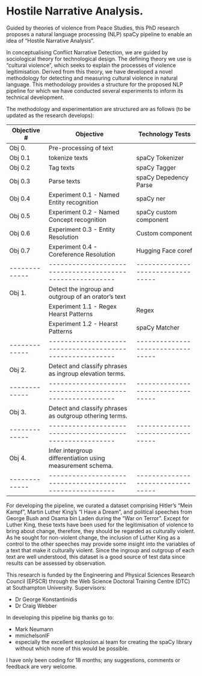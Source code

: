 # Hostile Narrative Analysis.

Guided by theories of violence from Peace Studies, this PhD research proposes a natural language processing (NLP) spaCy pipeline to enable an idea of “Hostile Narrative Analysis”.

In conceptualising Conflict Narrative Detection, we are guided by sociological theory for technological design. The defining theory we use is “cultural violence”, which seeks to explain the processes of violence legitimisation. Derived from this theory, we have developed a novel methodology for detecting and measuring cultural violence in natural language. This methodology provides a structure for the proposed NLP pipeline for which we have conducted several experiments to inform its technical development.

The methodology and experimentation are structured are as follows (to be updated as the research develops):

| Objective #   | Objective                                                 | Technology Tests                  |
| ------------- | --------------------------------------------------------- | --------------------------------- |
| Obj 0.        | Pre-processing of text                                    |                                   |
| Obj 0.1       | tokenize texts                                            | spaCy Tokenizer                   |
| Obj 0.2       | Tag texts                                                 | spaCy Tagger                      |
| Obj 0.3       | Parse texts                                               | spaCy Depedency Parse             |
| Obj 0.4       | Experiment 0.1 - Named Entity recognition                 | spaCy ner                         |
| Obj 0.5       | Experiment 0.2 - Named Concept recognition                | spaCy custom component            |
| Obj 0.6       | Experiment 0.3 - Entity Resolution                        | Custom component                  |
| Obj 0.7       | Experiment 0.4 - Coreference Resolution                   | Hugging Face coref                |
| ------------- | --------------------------------------------------------- | --------------------------------- |
| Obj 1.        | Detect the ingroup and outgroup of an orator’s text       |                                   |
|               | Experiment 1.1 - Regex Hearst Patterns                    | Regex                             |
|               | Experiment 1.2 - Hearst Patterns                          | spaCy Matcher                     |
| ------------- | --------------------------------------------------------- | --------------------------------- |
| Obj 2.        | Detect and classify phrases as ingroup elevation terms.   |                                   |
| ------------- | --------------------------------------------------------- | --------------------------------- |
| Obj 3.        | Detect and classify phrases as outgroup othering terms.   |                                   |
| ------------- | --------------------------------------------------------- | --------------------------------- |
| Obj 4.        | Infer intergroup differentiation using measurement schema.|                                   |
| ------------- | --------------------------------------------------------- | --------------------------------- |

For developing the pipeline, we curated a dataset comprising Hitler’s “Mein Kampf”, Martin Luther King’s “I Have a Dream”, and political speeches from George Bush and Osama bin Laden during the “War on Terror”. Except for Luther King, these texts have been used for the legitimisation of violence to bring about change, therefore, they should be regarded as culturally violent. As he sought for non-violent change, the inclusion of Luther King as a control to the other speeches may provide some insight into the variables of a text that make it culturally violent. Since the ingroup and outgroup of each text are well understood, this dataset is a good source of test data since results can be assessed by observation.

This research is funded by the Engineering and Physical Sciences Research Council (EPSCR) through the Web Science Doctoral Training Centre (DTC) at Southampton University. Supervisors:
- Dr George Konstantinidis
- Dr Craig Webber

In developing this pipeline big thanks go to:
- Mark Neumann
- mmichelsonIF
- especially the excellent explosion.ai team for creating the spaCy library without which none of this would be possible.

I have only been coding for 18 months; any suggestions, comments or feedback are very welcome.

